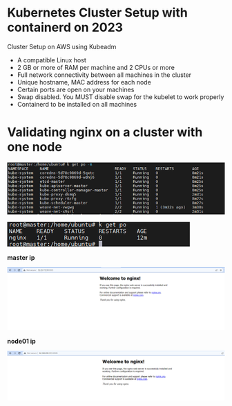 # Kubernetes Cluster Setup with containerd on 2023

Cluster Setup on AWS using Kubeadm

* A compatible Linux host
* 2 GB or more of RAM per machine and 2 CPUs or more
* Full network connectivity between all machines in the cluster
* Unique hostname, MAC address for each node
* Certain ports are open on your machines
* Swap disabled. You MUST disable swap for the kubelet to work properly
* Containerd to be installed on all machines

# Validating nginx on a cluster with one node

![](20230707213457.png)

![](20230707213351.png)

**master ip**

![](20230707213623.png)



**node01 ip**

![](20230707213516.png)